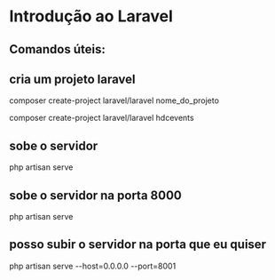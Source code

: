 # Introdução ao Laravel

## Comandos úteis:

## cria um projeto laravel
composer create-project laravel/laravel nome_do_projeto

composer create-project laravel/laravel hdcevents

## sobe o servidor
php artisan serve

## sobe o servidor na porta 8000
php artisan serve

## posso subir o servidor na porta que eu quiser
php artisan serve --host=0.0.0.0 --port=8001 

